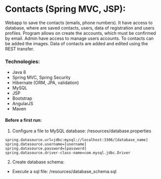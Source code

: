 # Contacts (Spring MVC, JSP):

Webapp to save the contacts (emails, phone numbers). It have access to database, 
where are saved contacts, users, data of registration and users profiles. Program allows on create the accounts, which must be confirmed by email. Admin have access to manage users accounts. To contacts can be added the images. Data of contacts are added and edited using the REST transfer.

### Technologies:

- Java 8
- Spring MVC, Spring Security
- Hibernate (ORM, JPA, validation)
- MySQL
- JSP
- Bootstrap
- AngularJS
- Maven

#### Before a first run:

1. Configure a file to MySQL database: /resources/database.properties

```
spring.datasource.url=jdbc:mysql://localhost:3306/[database_name]
spring.datasource.username=[username]
spring.datasource.password=[password]
spring.datasource.driver-class-name=com.mysql.jdbc.Driver
```

2. Create database schema:
- Execute a sql file: /resources/database_schema.sql
